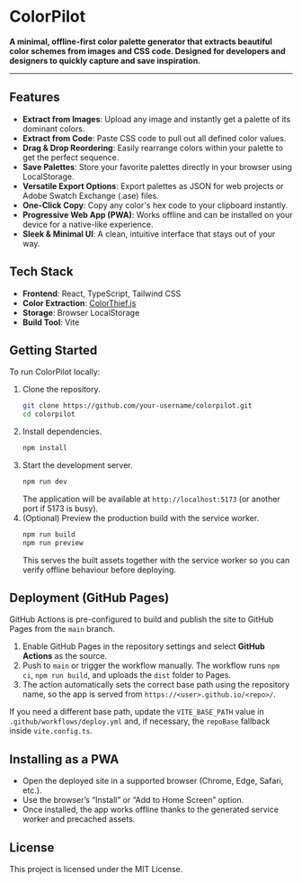 # ColorPilot

**A minimal, offline-first color palette generator that extracts beautiful color schemes from images and CSS code. Designed for developers and designers to quickly capture and save inspiration.**

---

## Features

- **Extract from Images**: Upload any image and instantly get a palette of its dominant colors.
- **Extract from Code**: Paste CSS code to pull out all defined color values.
- **Drag & Drop Reordering**: Easily rearrange colors within your palette to get the perfect sequence.
- **Save Palettes**: Store your favorite palettes directly in your browser using LocalStorage.
- **Versatile Export Options**: Export palettes as JSON for web projects or Adobe Swatch Exchange (.ase) files.
- **One-Click Copy**: Copy any color's hex code to your clipboard instantly.
- **Progressive Web App (PWA)**: Works offline and can be installed on your device for a native-like experience.
- **Sleek & Minimal UI**: A clean, intuitive interface that stays out of your way.

## Tech Stack

- **Frontend**: React, TypeScript, Tailwind CSS
- **Color Extraction**: [ColorThief.js](https://github.com/lokesh/color-thief)
- **Storage**: Browser LocalStorage
- **Build Tool**: Vite

## Getting Started

To run ColorPilot locally:

1. Clone the repository.
   ```bash
   git clone https://github.com/your-username/colorpilot.git
   cd colorpilot
   ```
2. Install dependencies.
   ```bash
   npm install
   ```
3. Start the development server.
   ```bash
   npm run dev
   ```
   The application will be available at `http://localhost:5173` (or another port if 5173 is busy).
4. (Optional) Preview the production build with the service worker.
   ```bash
   npm run build
   npm run preview
   ```
   This serves the built assets together with the service worker so you can verify offline behaviour before deploying.

## Deployment (GitHub Pages)

GitHub Actions is pre-configured to build and publish the site to GitHub Pages from the `main` branch.

1. Enable GitHub Pages in the repository settings and select **GitHub Actions** as the source.
2. Push to `main` or trigger the workflow manually. The workflow runs `npm ci`, `npm run build`, and uploads the `dist` folder to Pages.
3. The action automatically sets the correct base path using the repository name, so the app is served from `https://<user>.github.io/<repo>/`.

If you need a different base path, update the `VITE_BASE_PATH` value in `.github/workflows/deploy.yml` and, if necessary, the `repoBase` fallback inside `vite.config.ts`.

## Installing as a PWA

- Open the deployed site in a supported browser (Chrome, Edge, Safari, etc.).
- Use the browser’s “Install” or “Add to Home Screen” option.
- Once installed, the app works offline thanks to the generated service worker and precached assets.

## License

This project is licensed under the MIT License.
